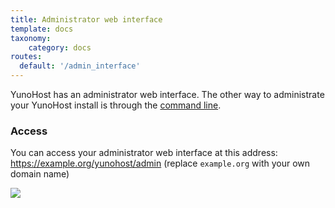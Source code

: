 ```yaml
---
title: Administrator web interface
template: docs
taxonomy:
    category: docs
routes:
  default: '/admin_interface'
---
```


YunoHost has an administrator web interface. The other way to administrate your YunoHost install is through the [command line](/commandline).

### Access

You can access your administrator web interface at this address: <https://example.org/yunohost/admin> (replace `example.org` with your own domain name)

![](image://webadmin.jpg)
